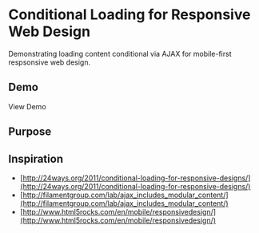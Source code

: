 # Conditional Loading for Responsive Web Design

Demonstrating loading content conditional via AJAX for mobile-first respsonsive web design.

## Demo

View Demo

## Purpose

## Inspiration

* [http://24ways.org/2011/conditional-loading-for-responsive-designs/](http://24ways.org/2011/conditional-loading-for-responsive-designs/)
* [http://filamentgroup.com/lab/ajax_includes_modular_content/](http://filamentgroup.com/lab/ajax_includes_modular_content/)
* [http://www.html5rocks.com/en/mobile/responsivedesign/](http://www.html5rocks.com/en/mobile/responsivedesign/)